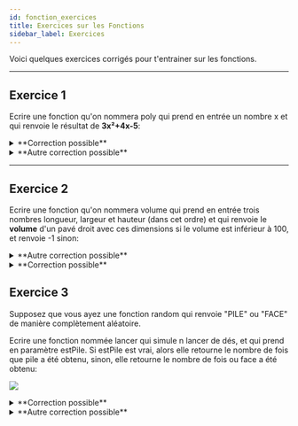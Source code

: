 ```yaml
---
id: fonction_exercices
title: Exercices sur les Fonctions
sidebar_label: Exercices
---
```


Voici quelques exercices corrigés pour t'entrainer sur les fonctions.

---

## Exercice 1

Ecrire une fonction qu'on nommera poly qui prend en entrée un nombre x et qui renvoie le résultat de **3x²+4x-5**:

<details>
<summary>**Correction possible**</summary>
	
	FONCTION Poly(x: réel) : réel
    somme ← 0 : réel
    Début
        somme ← somme + (3 * x * x)
        somme ← somme + (4 * x)
        somme ← somme - 5
        RETOURNER somme
    FinFonction

</details>

<details>
<summary>**Autre correction possible**</summary>
	
	FONCTION Poly(x: réel) : réel
    somme ← 0 : réel
    resultat ← (3 * x * x) + (4 * x) - 5 : réel
    Début
        TANT QUE somme INFERIEUR STRICT A resultat
            somme ← somme + 1
        FINTANTQUE
        RETOURNER somme
    FinFonction

</details>

---

## Exercice 2

Ecrire une fonction qu'on nommera volume qui prend en entrée trois nombres longueur, largeur et hauteur (dans cet ordre) et qui renvoie le **volume** d'un pavé droit avec ces dimensions si le volume est inférieur à 100, et renvoie -1 sinon:

<details>
<summary>**Autre correction possible**</summary>
	
	FONCTION Volume(longueur: réel, largeur: réel, hauteur: réel) : réel
    resultat ← 1 : réel
    Début
        resultat ← resultat * longueur
        resultat ← resultat * largeur
        resultat ← resultat * hauteur
        SI resultat SUPERIEURE A 100
            resultat ← -1 
        FINSI
        RETOURNER resultat
    FinFonction

</details>

<details>
<summary>**Correction possible**</summary>
	
	FONCTION Volume(longueur: réel, largeur: réel, hauteur: réel) : réel
    resultat ← -1 : réel
    volume ← longueur * largeur * hauteur : réel
    Début
        SI volume INFERIEUR A 100
            resultat ← volume
        FINSI 
        RETOURNER resultat
    FinFonction

</details>

## Exercice 3

Supposez que vous ayez une fonction random qui renvoie "PILE" ou "FACE" de manière complètement aléatoire.

Ecrire une fonction nommée lancer qui simule n lancer de dés, et qui prend en paramètre estPile. Si estPile est vrai, alors elle retourne le nombre de fois que pile a été obtenu, sinon, elle retourne le nombre de fois ou face a été obtenu:

[<img src="http://i3.ytimg.com/vi/L5leqHanPLA/hqdefault.jpg">](https://www.youtube.com/watch?v=L5leqHanPLA)

<details>
<summary>**Correction possible**</summary>
	
	FONCTION Lancer(n: réel, estPile: booleen) : réel
    somme ← 0 : réel
    i ← 1 : réel
    lancer ← "" : chaine de caractères
    Début
        TANT QUE i INFERIEUR A N
            lancer = random()
            SI lancer EST "PILE" ALORS
                SI estPile EST VRAI ALORS
                    somme ← somme + 1
                FINSI 
            SINON
                SI estPile EST FAUX ALORS
                    somme ← somme + 1
                FINSI
            FINSI
        FINTANTQUE
        RETOURNER somme
    FinFonction

</details>

<details>
<summary>**Autre correction possible**</summary>
	
	FONCTION Lancer(n: réel, estPile: booleen) : réel
    somme ← 0 : réel
    i ← 0 : réel
    lancer ← "" : chaine de caractères
    Début
        REPETER
            lancer = random()
            SI lancer EST "FACE" ET estPile EST FAUX ALORS
                somme ← somme + 1
            SINON
                SI lancer EST "PILE" ET estPile EST VRAI ALORS
                    somme ← somme + 1
                FINSI
            FINSI
        TANT QUE i INFERIEUR STRICT A n
        FINTANTQUE
        RETOURNER somme
    FinFonction

</details>
